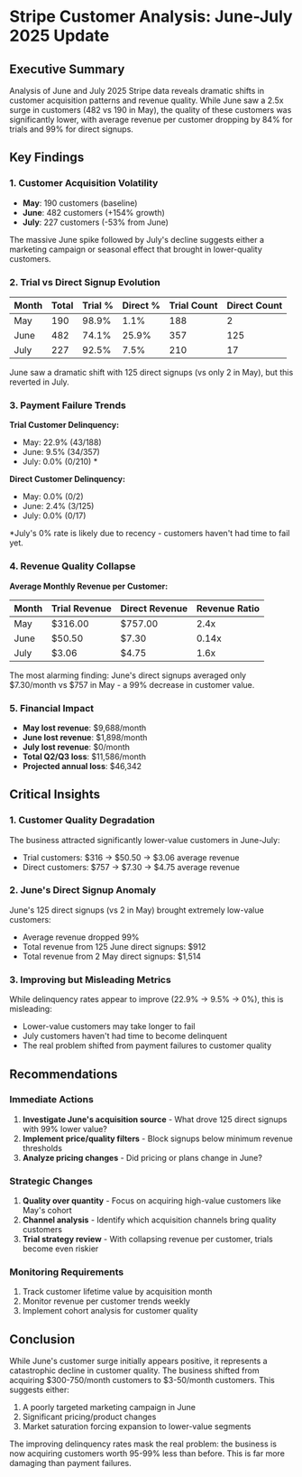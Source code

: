 # Stripe Customer Analysis: June-July 2025 Update

## Executive Summary

Analysis of June and July 2025 Stripe data reveals dramatic shifts in customer acquisition patterns and revenue quality. While June saw a 2.5x surge in customers (482 vs 190 in May), the quality of these customers was significantly lower, with average revenue per customer dropping by 84% for trials and 99% for direct signups.

## Key Findings

### 1. Customer Acquisition Volatility
- **May**: 190 customers (baseline)
- **June**: 482 customers (+154% growth)
- **July**: 227 customers (-53% from June)

The massive June spike followed by July's decline suggests either a marketing campaign or seasonal effect that brought in lower-quality customers.

### 2. Trial vs Direct Signup Evolution

| Month | Total | Trial % | Direct % | Trial Count | Direct Count |
|-------|-------|---------|----------|-------------|--------------|
| May   | 190   | 98.9%   | 1.1%     | 188         | 2            |
| June  | 482   | 74.1%   | 25.9%    | 357         | 125          |
| July  | 227   | 92.5%   | 7.5%     | 210         | 17           |

June saw a dramatic shift with 125 direct signups (vs only 2 in May), but this reverted in July.

### 3. Payment Failure Trends

**Trial Customer Delinquency:**
- May: 22.9% (43/188)
- June: 9.5% (34/357)
- July: 0.0% (0/210) *

**Direct Customer Delinquency:**
- May: 0.0% (0/2)
- June: 2.4% (3/125)
- July: 0.0% (0/17)

*July's 0% rate is likely due to recency - customers haven't had time to fail yet.

### 4. Revenue Quality Collapse

**Average Monthly Revenue per Customer:**

| Month | Trial Revenue | Direct Revenue | Revenue Ratio |
|-------|---------------|----------------|---------------|
| May   | $316.00       | $757.00        | 2.4x          |
| June  | $50.50        | $7.30          | 0.14x         |
| July  | $3.06         | $4.75          | 1.6x          |

The most alarming finding: June's direct signups averaged only $7.30/month vs $757 in May - a 99% decrease in customer value.

### 5. Financial Impact

- **May lost revenue**: $9,688/month
- **June lost revenue**: $1,898/month
- **July lost revenue**: $0/month
- **Total Q2/Q3 loss**: $11,586/month
- **Projected annual loss**: $46,342

## Critical Insights

### 1. Customer Quality Degradation
The business attracted significantly lower-value customers in June-July:
- Trial customers: $316 → $50.50 → $3.06 average revenue
- Direct customers: $757 → $7.30 → $4.75 average revenue

### 2. June's Direct Signup Anomaly
June's 125 direct signups (vs 2 in May) brought extremely low-value customers:
- Average revenue dropped 99% 
- Total revenue from 125 June direct signups: $912
- Total revenue from 2 May direct signups: $1,514

### 3. Improving but Misleading Metrics
While delinquency rates appear to improve (22.9% → 9.5% → 0%), this is misleading:
- Lower-value customers may take longer to fail
- July customers haven't had time to become delinquent
- The real problem shifted from payment failures to customer quality

## Recommendations

### Immediate Actions
1. **Investigate June's acquisition source** - What drove 125 direct signups with 99% lower value?
2. **Implement price/quality filters** - Block signups below minimum revenue thresholds
3. **Analyze pricing changes** - Did pricing or plans change in June?

### Strategic Changes
1. **Quality over quantity** - Focus on acquiring high-value customers like May's cohort
2. **Channel analysis** - Identify which acquisition channels bring quality customers
3. **Trial strategy review** - With collapsing revenue per customer, trials become even riskier

### Monitoring Requirements
1. Track customer lifetime value by acquisition month
2. Monitor revenue per customer trends weekly
3. Implement cohort analysis for customer quality

## Conclusion

While June's customer surge initially appears positive, it represents a catastrophic decline in customer quality. The business shifted from acquiring $300-750/month customers to $3-50/month customers. This suggests either:

1. A poorly targeted marketing campaign in June
2. Significant pricing/product changes
3. Market saturation forcing expansion to lower-value segments

The improving delinquency rates mask the real problem: the business is now acquiring customers worth 95-99% less than before. This is far more damaging than payment failures. 